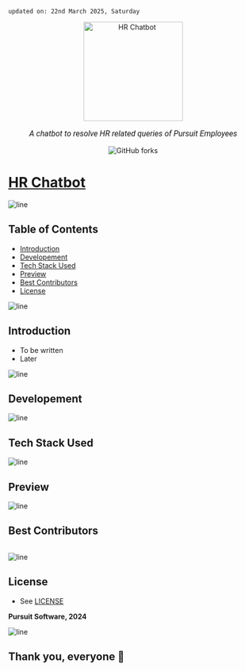     updated on: 22nd March 2025, Saturday

<div align=center>
    <a href="https://github.com/warmachine028/hr-chatbot">
        <img width="200" src="" alt="HR Chatbot">
    </a>
    <p style="font-family: roboto, calibri; font-size:12pt; font-style:italic"> A chatbot to resolve HR related queries of Pursuit Employees </p>
    <a src="https://github.com/warmachine028/hr-chatbot/forks">
        <img alt="GitHub forks" src="https://img.shields.io/github/forks/warmachine028/hr-chatbot">
    </a>
</div>

# [HR Chatbot](https://github.com/warmachine028/hr-chatbot)

![line]

## Table of Contents

- [Introduction](#introduction)
- [Developement](#developement)
- [Tech Stack Used](#tech-stack-used)
- [Preview](#preview)
- [Best Contributors](#best-contributors)
- [License](#license)

![line]

## Introduction

- To be written
- Later

![line]

## Developement

![line]

## Tech Stack Used

![line]

## Preview

![line]

## Best Contributors

<div align="center">
    <a  href="https://github.com/warmachine028/hr-chatbot/graphs/contributors">
        <img src="https://contrib.rocks/image?repo=warmachine028/hr-chatbot" alt="" />
    </a>
</div>

![line]

## License

- See [LICENSE]

**Pursuit Software, 2024**

![line]

## Thank you, everyone 💚

[line]: https://user-images.githubusercontent.com/75939390/137615281-3a875960-92cc-407f-97fe-fd2319bdb252.png

[License]: https://github.com/warmachine028/hr-chatbot/blob/main/LICENSE
<!-- 22/03/25 -->
